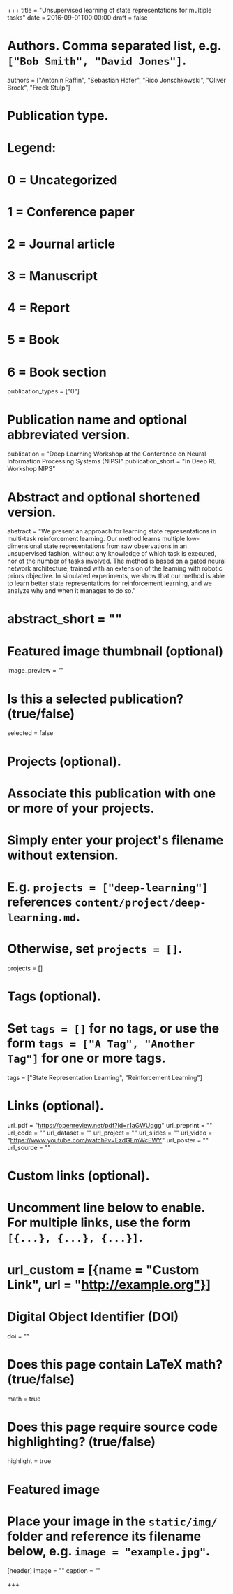 +++
title = "Unsupervised learning of state representations for multiple tasks"
date = 2016-09-01T00:00:00
draft = false

# Authors. Comma separated list, e.g. `["Bob Smith", "David Jones"]`.
authors = ["Antonin Raffin", "Sebastian Höfer", "Rico Jonschkowski", "Oliver Brock", "Freek Stulp"]

# Publication type.
# Legend:
# 0 = Uncategorized
# 1 = Conference paper
# 2 = Journal article
# 3 = Manuscript
# 4 = Report
# 5 = Book
# 6 = Book section
publication_types = ["0"]

# Publication name and optional abbreviated version.
publication = "Deep Learning Workshop at the Conference on Neural Information Processing Systems (NIPS)"
publication_short = "In Deep RL Workshop NIPS"

# Abstract and optional shortened version.
abstract = "We present an approach for learning state representations in multi-task reinforcement learning. Our method learns multiple low-dimensional state representations from raw observations in an unsupervised fashion, without any knowledge of which task is executed, nor of the number of tasks involved. The method is based on a gated neural network architecture, trained with an extension of the learning with robotic priors objective. In simulated experiments, we show that our method is able to learn better state representations for reinforcement learning, and we analyze why and when it manages to do so."
# abstract_short = ""

# Featured image thumbnail (optional)
image_preview = ""

# Is this a selected publication? (true/false)
selected = false

# Projects (optional).
#   Associate this publication with one or more of your projects.
#   Simply enter your project's filename without extension.
#   E.g. `projects = ["deep-learning"]` references `content/project/deep-learning.md`.
#   Otherwise, set `projects = []`.
projects = []

# Tags (optional).
#   Set `tags = []` for no tags, or use the form `tags = ["A Tag", "Another Tag"]` for one or more tags.
tags = ["State Representation Learning", "Reinforcement Learning"]

# Links (optional).
url_pdf = "https://openreview.net/pdf?id=r1aGWUqgg"
url_preprint = ""
url_code = ""
url_dataset = ""
url_project = ""
url_slides = ""
url_video = "https://www.youtube.com/watch?v=EzdGEmWcEWY"
url_poster = ""
url_source = ""

# Custom links (optional).
#   Uncomment line below to enable. For multiple links, use the form `[{...}, {...}, {...}]`.
# url_custom = [{name = "Custom Link", url = "http://example.org"}]

# Digital Object Identifier (DOI)
doi = ""

# Does this page contain LaTeX math? (true/false)
math = true

# Does this page require source code highlighting? (true/false)
highlight = true

# Featured image
# Place your image in the `static/img/` folder and reference its filename below, e.g. `image = "example.jpg"`.
[header]
image = ""
caption = ""

+++
